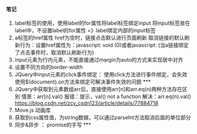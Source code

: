 #### 笔记
1. label标签的使用，使用label的for属性将label标签绑定input
    将input标签放在label中，不设置label的for属性 =》label绑定内部的input标签
2. a标签的href属性
    href为空时，链接点击默认进行页面刷新
    取消链接的默认刷新行为：设置href属性为：javascript: void (0)或者javascript:
    (当a链接绑定了点击事件时，取消默认刷新行为)
3. input元素为行内元素，不能直接通过margin为auto的方式来实现居中对齐
4. 设置不同方向的border-width
5. JQuery中input元素的click事件绑定：
    使用click方法进行事件绑定，会失效
    使用$(document).on方法来绑定可解决事件失效的问题 ***
6. JQuery中获取到元素数组arr后，直接使用arr[n]和arr.eq(n)两种方法存在区别
    情景：arr[n].val() 报错：提示，val() not a function
    解决：arr.eq(n).val()
    https://blog.csdn.net/zcy_csdn123/article/details/77884718
7. Move.js 动画库
8. 获取到css属性值，为string数据，可以通过parseInt方法取消后面的单位部分
9. 同步&异步 ： promise的手写 ***
